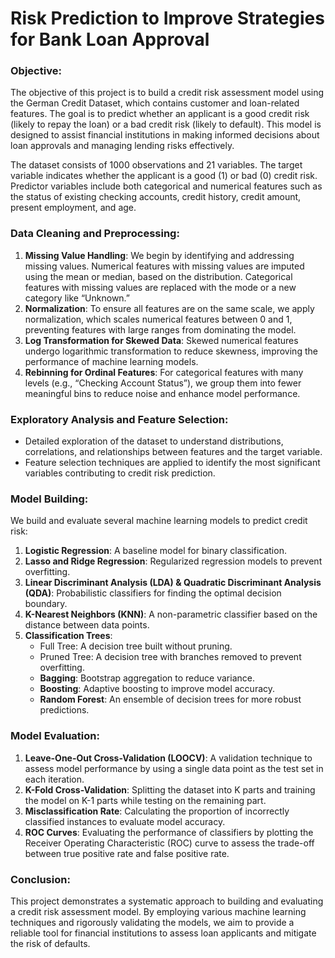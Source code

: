 # Risk Prediction to Improve Strategies for Bank Loan Approval

### Objective:
The objective of this project is to build a credit risk assessment model using the German Credit Dataset, which contains customer and loan-related features. The goal is to predict whether an applicant is a good credit risk (likely to repay the loan) or a bad credit risk (likely to default). This model is designed to assist financial institutions in making informed decisions about loan approvals and managing lending risks effectively.

The dataset consists of 1000 observations and 21 variables. The target variable indicates whether the applicant is a good (1) or bad (0) credit risk. Predictor variables include both categorical and numerical features such as the status of existing checking accounts, credit history, credit amount, present employment, and age.

### Data Cleaning and Preprocessing:
1. **Missing Value Handling**: We begin by identifying and addressing missing values. Numerical features with missing values are imputed using the mean or median, based on the distribution. Categorical features with missing values are replaced with the mode or a new category like “Unknown.”
2. **Normalization**: To ensure all features are on the same scale, we apply normalization, which scales numerical features between 0 and 1, preventing features with large ranges from dominating the model.
3. **Log Transformation for Skewed Data**: Skewed numerical features undergo logarithmic transformation to reduce skewness, improving the performance of machine learning models.
4. **Rebinning for Ordinal Features**: For categorical features with many levels (e.g., “Checking Account Status”), we group them into fewer meaningful bins to reduce noise and enhance model performance.

### Exploratory Analysis and Feature Selection:
- Detailed exploration of the dataset to understand distributions, correlations, and relationships between features and the target variable.
- Feature selection techniques are applied to identify the most significant variables contributing to credit risk prediction.

### Model Building:
We build and evaluate several machine learning models to predict credit risk:
1. **Logistic Regression**: A baseline model for binary classification.
2. **Lasso and Ridge Regression**: Regularized regression models to prevent overfitting.
3. **Linear Discriminant Analysis (LDA) & Quadratic Discriminant Analysis (QDA)**: Probabilistic classifiers for finding the optimal decision boundary.
4. **K-Nearest Neighbors (KNN)**: A non-parametric classifier based on the distance between data points.
5. **Classification Trees**: 
   - Full Tree: A decision tree built without pruning.
   - Pruned Tree: A decision tree with branches removed to prevent overfitting.
   - **Bagging**: Bootstrap aggregation to reduce variance.
   - **Boosting**: Adaptive boosting to improve model accuracy.
   - **Random Forest**: An ensemble of decision trees for more robust predictions.

### Model Evaluation:
1. **Leave-One-Out Cross-Validation (LOOCV)**: A validation technique to assess model performance by using a single data point as the test set in each iteration.
2. **K-Fold Cross-Validation**: Splitting the dataset into K parts and training the model on K-1 parts while testing on the remaining part.
3. **Misclassification Rate**: Calculating the proportion of incorrectly classified instances to evaluate model accuracy.
4. **ROC Curves**: Evaluating the performance of classifiers by plotting the Receiver Operating Characteristic (ROC) curve to assess the trade-off between true positive rate and false positive rate.

### Conclusion:
This project demonstrates a systematic approach to building and evaluating a credit risk assessment model. By employing various machine learning techniques and rigorously validating the models, we aim to provide a reliable tool for financial institutions to assess loan applicants and mitigate the risk of defaults.
